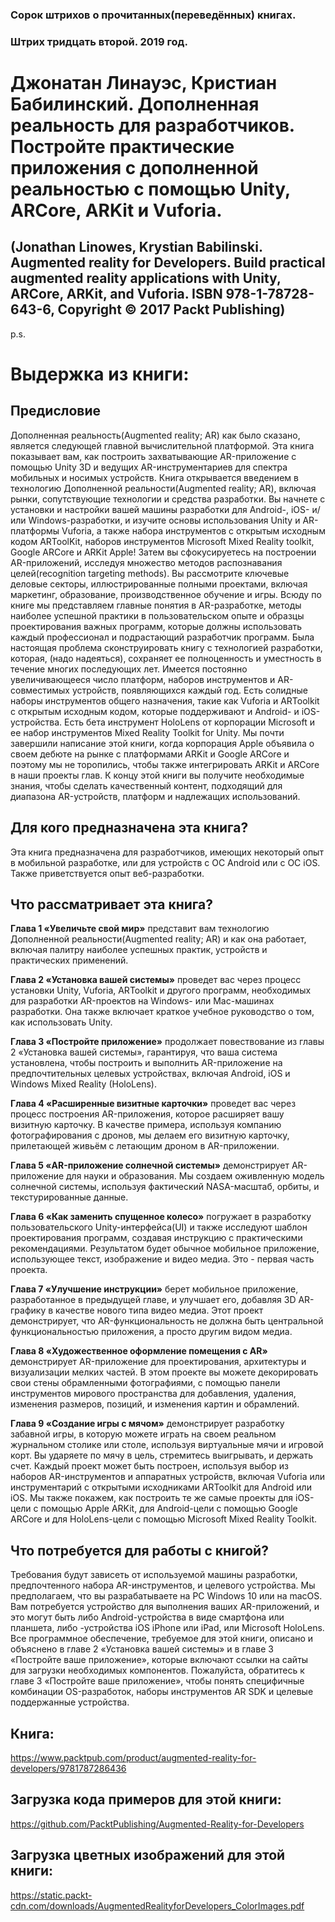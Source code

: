 ### Сорок штрихов о прочитанных(переведённых) книгах. 
### Штрих тридцать второй. 2019 год.

# Джонатан Линауэс, Кристиан Бабилинский. Дополненная реальность для разработчиков. Постройте практические приложения с дополненной реальностью с помощью Unity, ARCore, ARKit и Vuforia.
## (Jonathan Linowes, Krystian Babilinski. Augmented reality for Developers. Build practical augmented reality applications with Unity, ARCore, ARKit, and Vuforia. ISBN 978-1-78728-643-6, Copyright © 2017 Packt Publishing)

p.s.

# Выдержка из книги:


## Предисловие

Дополненная реальность(Augmented reality; AR) как было сказано, является следующей главной вычислительной платформой. Эта книга показывает вам, как построить захватывающие AR-приложение с помощью Unity 3D и ведущих AR-инструментариев для спектра мобильных и носимых устройств.
Книга открывается введением в технологию Дополненной реальности(Augmented reality; AR), включая рынки, сопутствующие технологии и средства разработки. Вы начнете с установки и настройки вашей машины разработки для Android-, iOS- и/или Windows-разработки, и изучите основы использования Unity и AR-платформы Vuforia, а также набора инструментов с открытым исходным кодом ARToolKit, наборов инструментов Microsoft Mixed Reality toolkit, Google ARCore и ARKit Apple!
Затем вы сфокусируетесь на построении AR-приложений, исследуя множество методов распознавания целей(recognition targeting methods). Вы рассмотрите ключевые деловые секторы, иллюстрированные полными проектами, включая маркетинг, образование, производственное обучение и игры.
Всюду по книге мы представляем главные понятия в AR-разработке, методы наиболее успешной практики в пользовательском опыте и образцы проектирования важных программ, которые должны использовать каждый профессионал и подрастающий разработчик программ.
Была настоящая проблема сконструировать книгу с технологией разработки, которая, (надо надеяться), сохраняет ее полноценность и уместность в течение многих последующих лет. Имеется постоянно увеличивающееся число платформ, наборов инструментов и AR-совместимых устройств, появляющихся каждый год. Есть солидные наборы инструментов общего назначения, такие как Vuforia и ARToolkit с открытым исходным кодом, которые поддерживают и Android- и iOS-устройства. Есть бета инструмент HoloLens от корпорации Microsoft и ее набор инструментов Mixed Reality Toolkit for Unity. Мы почти завершили написание этой книги, когда корпорация Apple объявила о своем дебюте на рынке с  платформами ARKit и Google ARCore и поэтому мы не торопились, чтобы также интегрировать ARKit и ARCore в наши проекты глав.
К концу этой книги вы получите необходимые знания, чтобы сделать качественный контент, подходящий для диапазона AR-устройств, платформ и надлежащих использований.

## Для кого предназначена эта книга?

Эта книга предназначена  для разработчиков, имеющих некоторый опыт в мобильной разработке, или для устройств с ОС Android или с ОС iOS. Также приветствуется опыт веб-разработки.

## Что рассматривает эта книга?

**Глава 1 «Увеличьте свой мир»** представит вам технологию Дополненной реальности(Augmented reality; AR) и как она работает, включая палитру наиболее успешных практик, устройств и практических применений.

**Глава 2 «Установка вашей системы»** проведет вас через процесс установки Unity, Vuforia, ARToolkit и другого программ, необходимых для разработки AR-проектов на Windows- или Mac-машинах разработки. Она также включает краткое учебное руководство о том, как использовать Unity.

**Глава 3 «Постройте приложение»** продолжает повествование из главы 2 «Установка вашей системы», гарантируя, что ваша система установлена, чтобы построить и выполнить AR-приложение на предпочтительных целевых устройствах, включая Android, iOS и Windows Mixed Reality (HoloLens).

**Глава 4 «Расширенные визитные карточки»** проведет вас через процесс построения AR-приложения, которое расширяет вашу визитную карточку. В качестве примера, используя компанию фотографирования с дронов, мы делаем его визитную карточку, прилетающей живьём с летающим дроном в AR-приложении.

**Глава 5 «AR-приложение солнечной системы»** демонстрирует AR-приложение для науки и образования. Мы создаем оживленную модель солнечной системы, используя фактический NASA-масштаб, орбиты, и текстурированные данные.

**Глава 6 «Как заменить спущенное колесо»** погружает в разработку пользовательского Unity-интерфейса(UI) и также исследуют шаблон проектирования программ, создавая инструкцию с практическими рекомендациями. Результатом будет обычное мобильное приложение, использующее текст, изображение и видео медиа. Это - первая часть проекта.

**Глава 7 «Улучшение инструкции»** берет мобильное приложение, разработанное в предыдущей главе, и улучшает его, добавляя 3D AR-графику в качестве нового типа видео медиа. Этот проект демонстрирует, что AR-функциональность не должна быть центральной функциональностью приложения, а просто другим видом медиа.

**Глава 8 «Художественное оформление помещения с AR»** демонстрирует AR-приложение для проектирования, архитектуры и визуализации мелких частей. В этом проекте вы можете декорировать свои стены обрамленными фотографиями, с помощью панели инструментов мирового пространства для добавления, удаления, изменения размеров, позиций, и изменения картин и обрамлений.

**Глава 9 «Создание игры с мячом»** демонстрирует разработку забавной игры, в которую можете играть на своем реальном журнальном столике или столе, используя виртуальные мячи и игровой корт. Вы ударяете по мячу в цель, стремитесь выигрывать, и держать счет.
Каждый проект может быть построен, используя выбор из наборов AR-инструментов и аппаратных устройств, включая Vuforia или инструментарий с открытыми исходниками ARToolkit для Android или iOS. Мы также покажем, как построить те же самые проекты для iOS-цели с помощью Apple ARKit, для Android-цели с помощью Google ARCore и для HoloLens-цели с помощью Microsoft Mixed Reality Toolkit.

## Что потребуется для работы с книгой?

Требования будут зависеть от используемой машины разработки, предпочтенного набора AR-инструментов, и целевого устройства. Мы предполагаем, что вы разрабатываете на PC Windows 10 или на macOS. Вам потребуется устройство для выполнения ваших AR-приложений, и это могут быть либо Android-устройства в виде смартфона или планшета, либо -устройства iOS iPhone или iPad,  или Microsoft HoloLens.
Все программное обеспечение, требуемое для этой книги, описано и объяснено в главе 2 «Установка вашей системы» и в главе 3 «Постройте ваше приложение», которые включают ссылки на сайты для загрузки необходимых компонентов. Пожалуйста, обратитесь к главе 3 «Постройте ваше приложение», чтобы понять специфичные комбинации OS-разработок, наборы инструментов AR SDK и целевые поддержанные устройства.

## Книга:
https://www.packtpub.com/product/augmented-reality-for-developers/9781787286436

## Загрузка кода примеров для этой книги:
https://github.com/PacktPublishing/Augmented-Reality-for-Developers

## Загрузка цветных изображений для этой книги:
https://static.packt-cdn.com/downloads/AugmentedRealityforDevelopers_ColorImages.pdf
